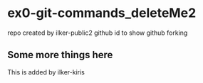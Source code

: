 # ex0-git-commands_deleteMe2
repo created by ilker-public2 github id to show github forking
## Some more things here
This is added by ilker-kiris
